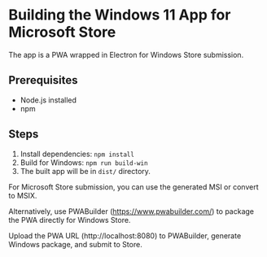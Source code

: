 # Building the Windows 11 App for Microsoft Store

The app is a PWA wrapped in Electron for Windows Store submission.

## Prerequisites
- Node.js installed
- npm

## Steps
1. Install dependencies: `npm install`
2. Build for Windows: `npm run build-win`
3. The built app will be in `dist/` directory.

For Microsoft Store submission, you can use the generated MSI or convert to MSIX.

Alternatively, use PWABuilder (https://www.pwabuilder.com/) to package the PWA directly for Windows Store.

Upload the PWA URL (http://localhost:8080) to PWABuilder, generate Windows package, and submit to Store.